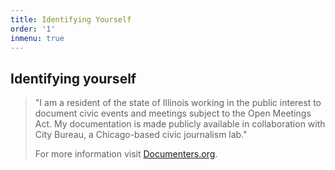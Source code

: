 ```yaml
---
title: Identifying Yourself
order: '1'
inmenu: true
---
```

## Identifying yourself

> "I am a resident of the state of Illinois working in the public interest to document civic events and meetings subject to the Open Meetings Act. My documentation is made publicly available in collaboration with City Bureau, a Chicago-based civic journalism lab."
>
> For more information visit [Documenters.org](https://www.documenters.org/).
